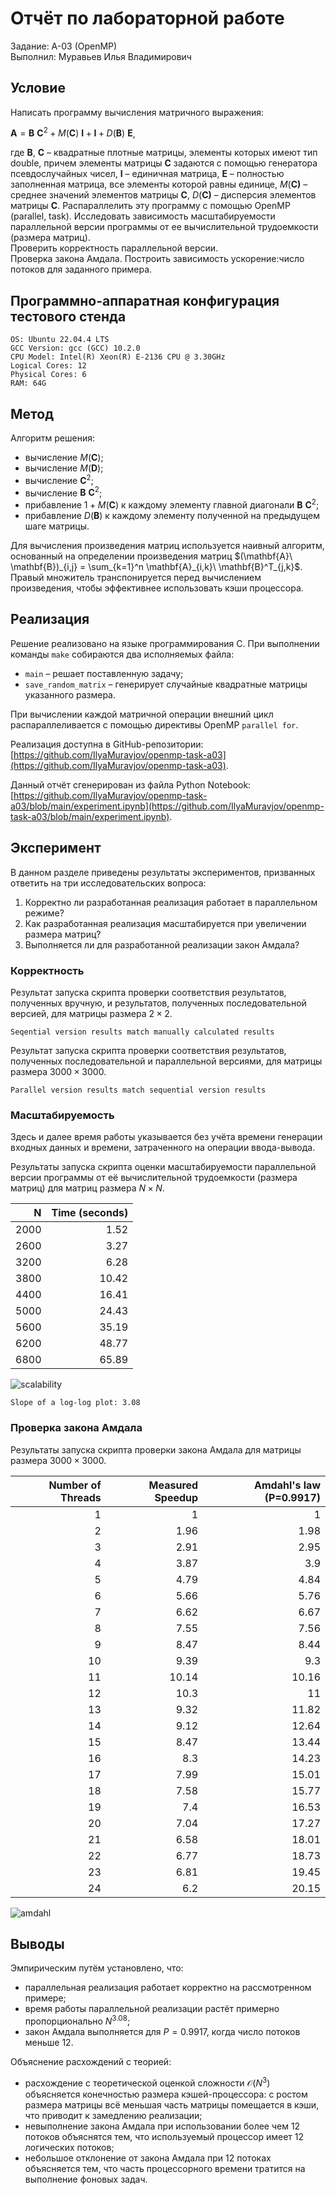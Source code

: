 # Отчёт по лабораторной работе

Задание: A-03 (OpenMP)  
Выполнил: Муравьев Илья Владимирович

## Условие

Написать программу вычисления матричного выражения:

$\mathbf{A} = \mathbf{B}\ \mathbf{C}^2 + M(\mathbf{C})\ \mathbf{I} + \mathbf{I} + D(\mathbf{B})\ \mathbf{E}$,

где $\mathbf{B}$, $\mathbf{C}$ – квадратные плотные матрицы, элементы которых имеют тип double, причем элементы матрицы $\mathbf{C}$ задаются с помощью генератора псевдослучайных чисел, $\mathbf{I}$ – единичная матрица, $\mathbf{E}$ – полностью заполненная матрица, все элементы которой равны единице, $M(\mathbf{C)}$ – среднее значений элементов матрицы $\mathbf{C}$, $D(\mathbf{C)}$ – дисперсия элементов матрицы $\mathbf{C}$. Распараллелить эту программу с помощью OpenMP (parallel, task). Исследовать зависимость масштабируемости параллельной версии программы от ее вычислительной трудоемкости (размера матриц).  
Проверить корректность параллельной версии.  
Проверка закона Амдала. Построить зависимость ускорение:число потоков для заданного примера.

## Программно-аппаратная конфигурация тестового стенда

    OS: Ubuntu 22.04.4 LTS
    GCC Version: gcc (GCC) 10.2.0
    CPU Model: Intel(R) Xeon(R) E-2136 CPU @ 3.30GHz
    Logical Cores: 12
    Physical Cores: 6
    RAM: 64G


## Метод

Алгоритм решения:

- вычисление $M(\mathbf{C})$;
- вычисление $M(\mathbf{D})$;
- вычисление $\mathbf{C}^2$;
- вычисление $\mathbf{B}\ \mathbf{C}^2$;
- прибавление $1 + M(\mathbf{C})$ к каждому элементу главной диагонали $\mathbf{B}\ \mathbf{C}^2$;
- прибавление $D(\mathbf{B})$ к каждому элементу полученной на предыдущем шаге матрицы.

Для вычисления произведения матриц используется наивный алгоритм, основанный на определении произведения матриц $(\mathbf{A}\ \mathbf{B})_{i,j} = \sum_{k=1}^n \mathbf{A}_{i,k}\ \mathbf{B}^T_{j,k}$. Правый множитель транспонируется перед вычислением произведения, чтобы эффективнее использовать кэши процессора.

## Реализация

Решение реализовано на языке программирования C. При выполнении команды `make` собираются два исполняемых файла:

- `main` – решает поставленную задачу;
- `save_random_matrix` – генерирует случайные квадратные матрицы указанного размера.

При вычислении каждой матричной операции внешний цикл распараллеливается с помощью директивы OpenMP `parallel for`.

Реализация доступна в GitHub-репозитории: [https://github.com/IlyaMuravjov/openmp-task-a03](https://github.com/IlyaMuravjov/openmp-task-a03).

Данный отчёт сгенерирован из файла Python Notebook: [https://github.com/IlyaMuravjov/openmp-task-a03/blob/main/experiment.ipynb](https://github.com/IlyaMuravjov/openmp-task-a03/blob/main/experiment.ipynb).

## Эксперимент

В данном разделе приведены результаты экспериментов, призванных ответить на три исследовательских вопроса:

1. Корректно ли разработанная реализация работает в параллельном режиме?
2. Как разработанная реализация масштабируется при увеличении размера матриц?
3. Выполняется ли для разработанной реализации закон Амдала?

### Корректность

Результат запуска скрипта проверки соответствия результатов, полученных вручную, и результатов, полученных последовательной версией, для матрицы размера $2 \times 2$.

    Seqential version results match manually calculated results


Результат запуска скрипта проверки соответствия результатов, полученных последовательной и параллельной версиями, для матрицы размера $3000 \times 3000$.

    Parallel version results match sequential version results


### Масштабируемость

Здесь и далее время работы указывается без учёта времени генерации входных данных и времени, затраченного на операции ввода-вывода.

Результаты запуска скрипта оценки масштабируемости параллельной версии программы от её вычислительной трудоемкости (размера матриц) для матриц размера $N \times N$.


|    N |   Time (seconds) |
|-----:|-----------------:|
| 2000 |             1.52 |
| 2600 |             3.27 |
| 3200 |             6.28 |
| 3800 |            10.42 |
| 4400 |            16.41 |
| 5000 |            24.43 |
| 5600 |            35.19 |
| 6200 |            48.77 |
| 6800 |            65.89 |



    
![scalability](assets/scalability.png)
    


    Slope of a log-log plot: 3.08


### Проверка закона Амдала

Результаты запуска скрипта проверки закона Амдала для матрицы размера $3000 \times 3000$.


|   Number of Threads |   Measured Speedup |   Amdahl's law (P=0.9917) |
|--------------------:|-------------------:|--------------------------:|
|                   1 |               1    |                      1    |
|                   2 |               1.96 |                      1.98 |
|                   3 |               2.91 |                      2.95 |
|                   4 |               3.87 |                      3.9  |
|                   5 |               4.79 |                      4.84 |
|                   6 |               5.66 |                      5.76 |
|                   7 |               6.62 |                      6.67 |
|                   8 |               7.55 |                      7.56 |
|                   9 |               8.47 |                      8.44 |
|                  10 |               9.39 |                      9.3  |
|                  11 |              10.14 |                     10.16 |
|                  12 |              10.3  |                     11    |
|                  13 |               9.32 |                     11.82 |
|                  14 |               9.12 |                     12.64 |
|                  15 |               8.47 |                     13.44 |
|                  16 |               8.3  |                     14.23 |
|                  17 |               7.99 |                     15.01 |
|                  18 |               7.58 |                     15.77 |
|                  19 |               7.4  |                     16.53 |
|                  20 |               7.04 |                     17.27 |
|                  21 |               6.58 |                     18.01 |
|                  22 |               6.77 |                     18.73 |
|                  23 |               6.81 |                     19.45 |
|                  24 |               6.2  |                     20.15 |



    
![amdahl](assets/amdahl.png)
    


## Выводы

Эмпирическим путём установлено, что:

- параллельная реализация работает корректно на рассмотренном примере;
- время работы параллельной реализации растёт примерно пропорционально $N^{3.08}$;
- закон Амдала выполняется для $P=0.9917$, когда число потоков меньше 12.

Объяснение расхождений с теорией:

- расхождение с теоретической оценкой сложности $\mathcal{O}(N^3)$ объясняется конечностью размера кэшей-процессора: с ростом размера матрицы всё меньшая часть матрицы помещается в кэши, что приводит к замедлению реализации;
- невыполнение закона Амдала при использовании более чем 12 потоков объяснятся тем, что используемый процессор имеет 12 логических потоков;
- небольшое отклонение от закона Амдала при 12 потоках объясняется тем, что часть процессорного времени тратится на выполнение фоновых задач.
